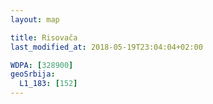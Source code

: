 ```yaml
---
layout: map

title: Risovača
last_modified_at: 2018-05-19T23:04:04+02:00

WDPA: [328900]
geoSrbija:
  L1_183: [152]
---
```

